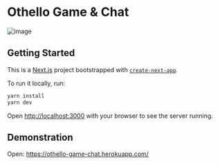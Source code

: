 # Othello Game & Chat

![image](https://user-images.githubusercontent.com/7469145/114292707-c48f4f00-9a66-11eb-92af-b4ec7b9512fa.png)

## Getting Started

This is a [Next.js](https://nextjs.org/) project bootstrapped with [`create-next-app`](https://github.com/vercel/next.js/tree/canary/packages/create-next-app).

To run it locally, run:

```bash
yarn install
yarn dev
```

Open [http://localhost:3000](http://localhost:3000) with your browser to see the server running.

## Demonstration

Open: https://othello-game-chat.herokuapp.com/
